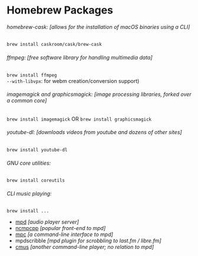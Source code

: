 # Homebrew Packages  

###### homebrew-cask: *[allows for the installation of macOS binaries using a CLI]*
`brew install caskroom/cask/brew-cask    `

###### ffmpeg: *[free software library for handling multimedia data]*
`brew install ffmpeg `  
`--with-libvpx`: for webm creation/conversion support)

###### imagemagick and graphicsmagick: *[image processing libraries, forked over a common core]*   
`brew install imagemagick` OR `brew install graphicsmagick`
 
###### youtube-dl: *[downloads videos from youtube and dozens of other sites]*
`brew install youtube-dl`  

###### GNU core utilities:  
`brew install coreutils`

###### CLI music playing:
`brew install ...`
  * [mpd](http://www.musicpd.org) *[audio player server]*
  * [ncmpcpp](https://rybczak.net/ncmpcpp/) *[popular front-end to mpd]*
  * [mpc](https://www.musicpd.org/clients/mpc/) *[a command-line interface to mpd]*
  * mpdscribble *[mpd plugin for scrobbling to last.fm / libre.fm]*
  * [cmus](https://wiki.archlinux.org/index.php/Cmus) *[another command-line player; no relation to mpd]*
